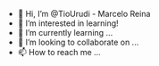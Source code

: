 - 👋 Hi, I’m @TioUrudi - Marcelo Reina
- 👀 I’m interested in learning!
- 🌱 I’m currently learning ...
- 💞️ I’m looking to collaborate on ...
- 📫 How to reach me ...

<!---
TioUrudi/TioUrudi is a ✨ special ✨ repository because its `README.md` (this file) appears on your GitHub profile.
You can click the Preview link to take a look at your changes.
--->
